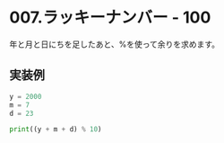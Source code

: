 # 007.ラッキーナンバー - 100

年と月と日にちを足したあと、%を使って余りを求めます。

## 実装例

```python
y = 2000
m = 7
d = 23

print((y + m + d) % 10)
```



